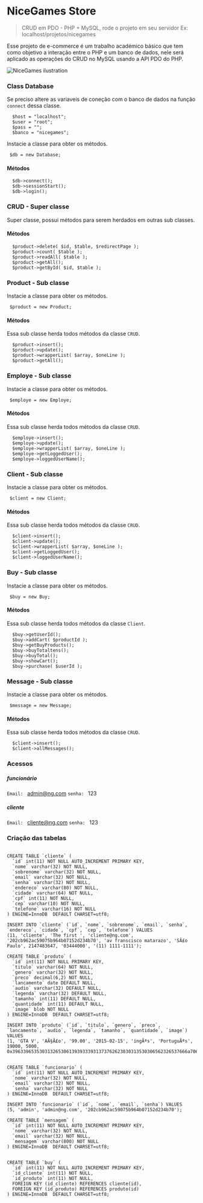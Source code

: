 # NiceGames Store
> CRUD em PDO - PHP + MySQL, rode o projeto em seu servidor Ex: localhost/projetos/nicegames

Esse projeto de e-commerce é um trabalho académico básico que tem como objetivo a interação entre o PHP e um banco de dados, nele será aplicado as operações do CRUD no MySQL usando a API PDO do PHP.

![NiceGames ilustration](https://raw.githubusercontent.com/jeffersondanielss/nicegames/master/nicegames.png)

### Class Database
Se preciso altere as variaveis de coneção com o banco de dados na função `connect` dessa classe.

```
  $host = "localhost";
  $user = "root";
  $pass = "";
  $banco = "nicegames";
```

Instacie a classe para obter os métodos.

```
 $db = new Database;
```

#### Métodos

```
  $db->connect();
  $db->sessionStart();
  $db->login();
```

### CRUD - Super classe
Super classe, possui métodos para serem herdados em outras sub classes.

#### Métodos

```
  $product->delete( $id, $table, $redirectPage );
  $product->count( $table );
  $product->readAll( $table );
  $product->getAll();
  $product->getById( $id, $table );
```

### Product - Sub classe
Instacie a classe para obter os métodos.

```
 $product = new Product;
```

#### Métodos
Essa sub classe herda todos métodos da classe `CRUD`.

```
  $product->insert();
  $product->update();
  $product->wrapperList( $array, $oneLine );
  $product->getAll();
```

### Employe - Sub classe
Instacie a classe para obter os métodos.

```
 $employe = new Employe;
```

#### Métodos
Essa sub classe herda todos métodos da classe `CRUD`.

```
  $employe->insert();
  $employe->update();
  $employe->wrapperList( $array, $oneLine );
  $employe->getLoggedUser();
  $employe->loggedUserName();
```

### Client - Sub classe
Instacie a classe para obter os métodos.

```
 $client = new Client;
```

#### Métodos
Essa sub classe herda todos métodos da classe `CRUD`.

```
  $client->insert();
  $client->update();
  $client->wrapperList( $array, $oneLine );
  $client->getLoggedUser();
  $client->loggedUserName();
```


### Buy - Sub classe
Instacie a classe para obter os métodos.

```
 $buy = new Buy;
```

#### Métodos
Essa sub classe herda todos métodos da classe `Client`.

```
  $buy->getUserId();
  $buy->addCart( $productId );
  $buy->getBuyProducts();
  $buy->buyTotaltens();
  $buy->buyTotal();
  $buy->showCart();
  $buy->purchase( $userId );
```

### Message - Sub classe
Instacie a classe para obter os métodos.

```
 $message = new Message;
```

#### Métodos
Essa sub classe herda todos métodos da classe `CRUD`.

```
  $client->insert();
  $client->allMessages();
```

### Acessos

##### funcionário
`Email: ` admin@ng.com
`senha: ` 123

##### cliente
`Email: ` cliente@ng.com
`senha: ` 123 

### Criação das tabelas

```

CREATE TABLE `cliente` (
  `id` int(11) NOT NULL AUTO_INCREMENT PRIMARY KEY,
  `nome` varchar(32) NOT NULL,
  `sobrenome` varchar(32) NOT NULL,
  `email` varchar(32) NOT NULL,
  `senha` varchar(32) NOT NULL,
  `endereco` varchar(80) NOT NULL,
  `cidade` varchar(64) NOT NULL,
  `cpf` int(11) NOT NULL,
  `cep` varchar(10) NOT NULL,
  `telefone` varchar(16) NOT NULL
) ENGINE=InnoDB  DEFAULT CHARSET=utf8;

INSERT INTO `cliente` (`id`, `nome`, `sobrenome`, `email`, `senha`, `endereco`, `cidade`, `cpf`, `cep`, `telefone`) VALUES
(11, 'cliente', 'The first ', 'cliente@ng.com', '202cb962ac59075b964b07152d234b70', 'av franscisco matarazo', 'SÃ£o Paulo', 2147483647, '03444000', '(11) 1111-1111');

CREATE TABLE `produto` (
  `id` int(11) NOT NULL PRIMARY KEY,
  `titulo` varchar(64) NOT NULL,
  `genero` varchar(32) NOT NULL,
  `preco` decimal(6,2) NOT NULL,
  `lancamento` date DEFAULT NULL,
  `audio` varchar(32) DEFAULT NULL,
  `legenda` varchar(32) DEFAULT NULL,
  `tamanho` int(11) DEFAULT NULL,
  `quantidade` int(11) DEFAULT NULL,
  `image` blob NOT NULL
) ENGINE=InnoDB  DEFAULT CHARSET=utf8;

INSERT INTO `produto` (`id`, `titulo`, `genero`, `preco`, `lancamento`, `audio`, `legenda`, `tamanho`, `quantidade`, `image`) VALUES
(1, 'GTA V', 'AÃ§Ã£o', '99.00', '2015-02-15', 'ingÃªs', 'PortuguÃªs', 19000, 5000, 0x39633965353031326530613939333931373762623030313530306562326537666a706567);


CREATE TABLE `funcionario` (
  `id` int(11) NOT NULL AUTO_INCREMENT PRIMARY KEY,
  `nome` varchar(32) NOT NULL,
  `email` varchar(32) NOT NULL,
  `senha` varchar(32) NOT NULL
) ENGINE=InnoDB  DEFAULT CHARSET=utf8;

INSERT INTO `funcionario` (`id`, `nome`, `email`, `senha`) VALUES
(5, 'admin', 'admin@ng.com', '202cb962ac59075b964b07152d234b70');

CREATE TABLE `mensagem` (
  `id` int(11) NOT NULL AUTO_INCREMENT PRIMARY KEY,
  `nome` varchar(32) NOT NULL,
  `email` varchar(32) NOT NULL,
  `mensagem` varchar(800) NOT NULL
) ENGINE=InnoDB  DEFAULT CHARSET=utf8;


CREATE TABLE `buy` (
  `id` int(11) NOT NULL AUTO_INCREMENT PRIMARY KEY,
  `id_cliente` int(11) NOT NULL,
  `id_produto` int(11) NOT NULL,
  FOREIGN KEY (id_cliente) REFERENCES cliente(id),
  FOREIGN KEY (id_produto) REFERENCES produto(id)
) ENGINE=InnoDB  DEFAULT CHARSET=utf8;
```